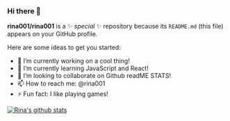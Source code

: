 ### Hi there 👋


**rina001/rina001** is a ✨ _special_ ✨ repository because its `README.md` (this file) appears on your GitHub profile.

Here are some ideas to get you started:

- 🔭 I’m currently working on a cool thing!
- 🌱 I’m currently learning JavaScript and React!
- 👯 I’m looking to collaborate on Github readME STATS!
- 📫 How to reach me: @rina001
- ⚡ Fun fact: I like playing games!


[![Rina's github stats](https://github-readme-stats.vercel.app/api?username=rina001)](https://github.com/rina001/github-readme-stats)
